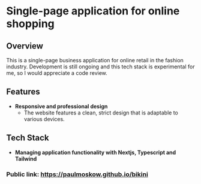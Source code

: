 # Single-page application for online shopping

## Overview

This is a single-page business application for online retail in the fashion industry. Development is still ongoing and this tech stack is experimental for me, so I would appreciate a code review.

## Features

- **Responsive and professional design**
  - The website features a clean, strict design that is adaptable to various devices.

## Tech Stack

- **Managing application functionality with Nextjs, Typescript and Tailwind**



### Public link: https://paulmoskow.github.io/bikini 
